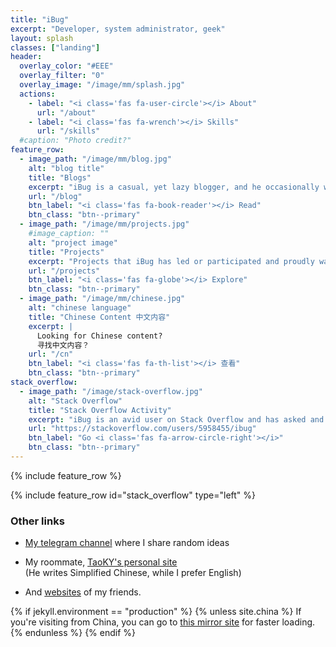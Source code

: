 ```yaml
---
title: "iBug"
excerpt: "Developer, system administrator, geek"
layout: splash
classes: ["landing"]
header:
  overlay_color: "#EEE"
  overlay_filter: "0"
  overlay_image: "/image/mm/splash.jpg"
  actions:
    - label: "<i class='fas fa-user-circle'></i> About"
      url: "/about"
    - label: "<i class='fas fa-wrench'></i> Skills"
      url: "/skills"
  #caption: "Photo credit?"
feature_row:
  - image_path: "/image/mm/blog.jpg"
    alt: "blog title"
    title: "Blogs"
    excerpt: "iBug is a casual, yet lazy blogger, and he occasionally writes something about his new discoveries."
    url: "/blog"
    btn_label: "<i class='fas fa-book-reader'></i> Read"
    btn_class: "btn--primary"
  - image_path: "/image/mm/projects.jpg"
    #image_caption: ""
    alt: "project image"
    title: "Projects"
    excerpt: "Projects that iBug has led or participated and proudly wanting to present you with."
    url: "/projects"
    btn_label: "<i class='fas fa-globe'></i> Explore"
    btn_class: "btn--primary"
  - image_path: "/image/mm/chinese.jpg"
    alt: "chinese language"
    title: "Chinese Content 中文内容"
    excerpt: |
      Looking for Chinese content?  
      寻找中文内容？
    url: "/cn"
    btn_label: "<i class='fas fa-th-list'></i> 查看"
    btn_class: "btn--primary"
stack_overflow:
  - image_path: "/image/stack-overflow.jpg"
    alt: "Stack Overflow"
    title: "Stack Overflow Activity"
    excerpt: "iBug is an avid user on Stack Overflow and has asked and answered a lot of questions. You're highly encouraged to checkout his profile on Stack Overflow."
    url: "https://stackoverflow.com/users/5958455/ibug"
    btn_label: "Go <i class='fas fa-arrow-circle-right'></i>"
    btn_class: "btn--primary"
---
```


{% include feature_row %}

{% include feature_row id="stack_overflow" type="left" %}

### Other links

- [My telegram channel](https://t.me/ibugthought) where I share random ideas

- My roommate, [<i class="fas fa-globe-americas"></i> TaoKY's personal site](https://blog.taoky.moe/)  
  (He writes Simplified Chinese, while I prefer English)

- And [<i class="fas fa-globe-americas"></i> websites](/friends) of my friends.

{% if jekyll.environment == "production" %}
{% unless site.china %}
If you're visiting from China, you can go to [this mirror site](https://cn.ibugone.com) for faster loading.
{% endunless %}
{% endif %}

